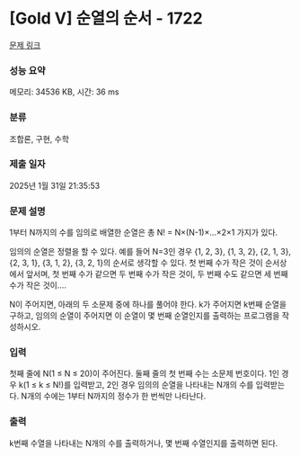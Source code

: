 # [Gold V] 순열의 순서 - 1722 

[문제 링크](https://www.acmicpc.net/problem/1722) 

### 성능 요약

메모리: 34536 KB, 시간: 36 ms

### 분류

조합론, 구현, 수학

### 제출 일자

2025년 1월 31일 21:35:53

### 문제 설명

<p>1부터 N까지의 수를 임의로 배열한 순열은 총 N! = N×(N-1)×…×2×1 가지가 있다.</p>

<p>임의의 순열은 정렬을 할 수 있다. 예를 들어  N=3인 경우 {1, 2, 3}, {1, 3, 2}, {2, 1, 3}, {2, 3, 1}, {3, 1, 2}, {3, 2, 1}의 순서로 생각할 수 있다. 첫 번째 수가 작은 것이 순서상에서 앞서며, 첫 번째 수가 같으면 두 번째 수가 작은 것이, 두 번째 수도 같으면 세 번째 수가 작은 것이….</p>

<p>N이 주어지면, 아래의 두 소문제 중에 하나를 풀어야 한다. k가 주어지면 k번째 순열을 구하고, 임의의 순열이 주어지면 이 순열이 몇 번째 순열인지를 출력하는 프로그램을 작성하시오.</p>

### 입력 

 <p>첫째 줄에 N(1 ≤ N ≤ 20)이 주어진다. 둘째 줄의 첫 번째 수는 소문제 번호이다. 1인 경우 k(1 ≤ k ≤ N!)를 입력받고, 2인 경우 임의의 순열을 나타내는 N개의 수를 입력받는다. N개의 수에는 1부터 N까지의 정수가 한 번씩만 나타난다.</p>

### 출력 

 <p>k번째 수열을 나타내는 N개의 수를 출력하거나, 몇 번째 수열인지를 출력하면 된다.</p>

